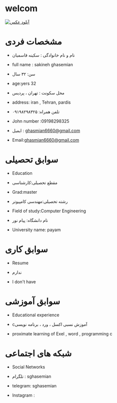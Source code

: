 # welcom


<a href="https://8pic.ir/" target="_blank" title="آپلود عکس"><img src="https://8pic.ir/uploads/۲۰۲۰۱۰۰۸-۱۳۴۴۵۸_f4f2b.jpg" border="0" alt="آپلود عکس"></a>
# مشخصات فردی 

 - نام و نام خانوادگی : سکینه قاسمیان 

 - full name : sakineh ghasemian 
 
 -  سن: ۳۲ سال
  
 - age:yers 32
 
 - محل سکونت : تهران ، پردیس
 
 - address: iran , Tehran, pardis 
     
 -  تلفن همراه: ۰۹۱۹۸۲۹۸۳۲۵ 
   
 -  John number :09198298325
   
 - ایمیل : ghasmian6660@gmail.com 
   
 - Email:ghasmian6660@gmail.com 
 
# سوابق تحصیلی

- Education

- مقطع تحصیلی:کارشناسی

- Grad:master

- رشته تحصیلی:مهندسی کامپیوتر

- Field of study:Computer Engineering

- نام دانشگاه: پیام نور

- University name: payam

# سوابق کاری

- Resume

- ندارم

- I don't have

# سوابق آموزشی

- Educational experience

- cآموزش نسبی اکسل ، ورد ، برنامه نویسی
 

- proximate learning of Exel , word , programming c

# شبکه های اجتماعی

- Social Networks

- تلگرام : sghasemian

- telegram: sghasemian

- Instagram : 



